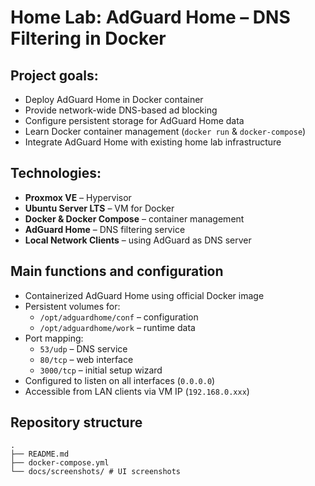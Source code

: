 # Home Lab: AdGuard Home – DNS Filtering in Docker

## Project goals:
- Deploy AdGuard Home in Docker container
- Provide network-wide DNS-based ad blocking
- Configure persistent storage for AdGuard Home data
- Learn Docker container management (`docker run` & `docker-compose`)
- Integrate AdGuard Home with existing home lab infrastructure

## Technologies:
- **Proxmox VE** – Hypervisor
- **Ubuntu Server LTS** – VM for Docker
- **Docker & Docker Compose** – container management
- **AdGuard Home** – DNS filtering service
- **Local Network Clients** – using AdGuard as DNS server

## Main functions and configuration
- Containerized AdGuard Home using official Docker image
- Persistent volumes for:
  - `/opt/adguardhome/conf` – configuration
  - `/opt/adguardhome/work` – runtime data
- Port mapping:
  - `53/udp` – DNS service
  - `80/tcp` – web interface
  - `3000/tcp` – initial setup wizard
- Configured to listen on all interfaces (`0.0.0.0`)
- Accessible from LAN clients via VM IP (`192.168.0.xxx`)

## Repository structure
```
.
├── README.md
├── docker-compose.yml 
└── docs/screenshots/ # UI screenshots

```


